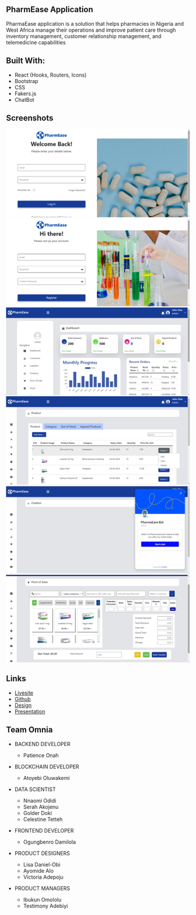 ## PharmEase Application

PharmaEase application is a solution that helps pharmacies in Nigeria and West Africa manage their operations and improve patient care through inventory management, customer relationship management, and telemedicine capabilities

## Built With:

- React (Hooks, Routers, Icons)
- Bootstrap
- CSS
- Fakers.js
- ChatBot

## Screenshots

![LogIn-Page](./src/assets/Screenshot%20(324).png)
![SignUp-Page](./src/assets/Screenshot%20(325).png)
![Dashboard](./src/assets/Screenshot%20(313).png)
![Product](./src/assets/Screenshot%20(315).png)
![ChatBot](./src/assets/Screenshot%20(321).png)
![Point-of-sale](./src/assets/Screenshot%20(322).png)

## Links
- [Livesite](https://pharmease-application.netlify.app/)
- [Github](https://github.com/Team-Omnia/PharmEase-application.git)
- [Design](https://www.figma.com/file/55aX0C4vOPM7VjWbWaXsRG/PharmEase-Solutions?node-id=563%3A3762&t=Xq6ezIhd9Q73Qt7P-0)
- [Presentation](https://www.canva.com/design/DAFbheSIbRI/Dy7i0dZAvIXyNeB5DhggQw/view?utm_content=DAFbheSIbRI&utm_campaign=designshare&utm_medium=link2&utm_source=sharebutton)

## Team Omnia

- BACKEND DEVELOPER
    - Patience Onah

- BLOCKCHAIN DEVELOPER
    - Atoyebi Oluwakemi

- DATA SCIENTIST
    - Nnaomi Odidi
    - Serah Akojenu
    - Golder Doki
    - Celestine Tetteh

- FRONTEND DEVELOPER
    - Ogungbenro Damilola

- PRODUCT DESIGNERS
    - Lisa Daniel-Obi
    - Ayomide Alo
    - Victoria Adepoju

- PRODUCT MANAGERS
    - Ibukun Omololu
    - Testimony Adebiyi